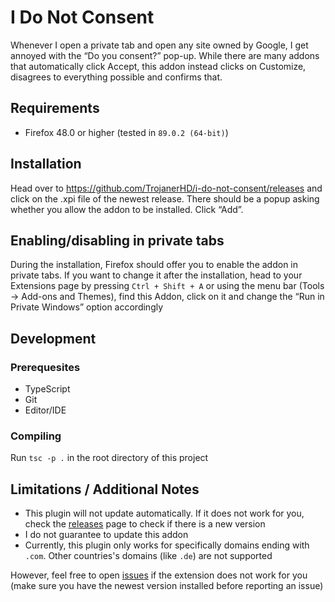 # I Do Not Consent
Whenever I open a private tab and open any site owned by Google, I get annoyed with the “Do you consent?” pop-up. While there are many addons that automatically click Accept, this addon instead clicks on Customize, disagrees to everything possible and confirms that.

## Requirements
+ Firefox 48.0 or higher (tested in `89.0.2 (64-bit)`)

## Installation
Head over to https://github.com/TrojanerHD/i-do-not-consent/releases and click on the .xpi file of the newest release. There should be a popup asking whether you allow the addon to be installed. Click “Add”.

## Enabling/disabling in private tabs
During the installation, Firefox should offer you to enable the addon in private tabs. If you want to change it after the installation, head to your Extensions page by pressing `Ctrl + Shift + A` or using the menu bar (Tools → Add-ons and Themes), find this Addon, click on it and change the “Run in Private Windows” option accordingly

## Development
### Prerequesites
+ TypeScript
+ Git
+ Editor/IDE

### Compiling
Run `tsc -p .` in the root directory of this project

## Limitations / Additional Notes
+ This plugin will not update automatically. If it does not work for you, check the [releases](https://github.com/TrojanerHD/i-do-not-consent/releases) page to check if there is a new version
+ I do not guarantee to update this addon
+ Currently, this plugin only works for specifically domains ending with `.com`. Other countries's domains (like `.de`) are not supported

However, feel free to open [issues](https://github.com/TrojanerHD/i-do-not-consent/issues/new) if the extension does not work for you (make sure you have the newest version installed before reporting an issue)